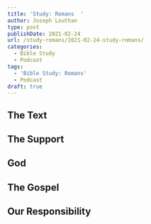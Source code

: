 ```yaml
---
title: 'Study: Romans  '
author: Joseph Louthan
type: post
publishDate: 2021-02-24
url: /study-romans/2021-02-24-study-romans/
categories:
  - Bible Study
  - Podcast
tags:
  - 'Bible Study: Romans'
  - Podcast
draft: true
---
```

## The Text

## The Support

## God

## The Gospel

## Our Responsibility

